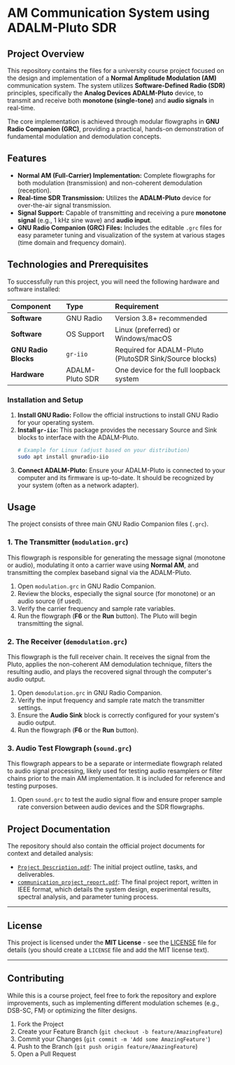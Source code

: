 # AM Communication System using ADALM-Pluto SDR

## Project Overview

This repository contains the files for a university course project focused on the design and implementation of a **Normal Amplitude Modulation (AM)** communication system. The system utilizes **Software-Defined Radio (SDR)** principles, specifically the **Analog Devices ADALM-Pluto** device, to transmit and receive both **monotone (single-tone)** and **audio signals** in real-time.

The core implementation is achieved through modular flowgraphs in **GNU Radio Companion (GRC)**, providing a practical, hands-on demonstration of fundamental modulation and demodulation concepts.

## Features

* **Normal AM (Full-Carrier) Implementation:** Complete flowgraphs for both modulation (transmission) and non-coherent demodulation (reception).
* **Real-time SDR Transmission:** Utilizes the **ADALM-Pluto** device for over-the-air signal transmission.
* **Signal Support:** Capable of transmitting and receiving a pure **monotone signal** (e.g., 1 kHz sine wave) and **audio input**.
* **GNU Radio Companion (GRC) Files:** Includes the editable `.grc` files for easy parameter tuning and visualization of the system at various stages (time domain and frequency domain).

## Technologies and Prerequisites

To successfully run this project, you will need the following hardware and software installed:

| Component | Type | Requirement |
| :--- | :--- | :--- |
| **Software** | GNU Radio | Version 3.8+ recommended |
| **Software** | OS Support | Linux (preferred) or Windows/macOS |
| **GNU Radio Blocks** | `gr-iio` | Required for ADALM-Pluto (PlutoSDR Sink/Source blocks) |
| **Hardware** | ADALM-Pluto SDR | One device for the full loopback system |

### Installation and Setup

1.  **Install GNU Radio:** Follow the official instructions to install GNU Radio for your operating system.
2.  **Install `gr-iio`:** This package provides the necessary Source and Sink blocks to interface with the ADALM-Pluto.
    ```bash
    # Example for Linux (adjust based on your distribution)
    sudo apt install gnuradio-iio
    ```
3.  **Connect ADALM-Pluto:** Ensure your ADALM-Pluto is connected to your computer and its firmware is up-to-date. It should be recognized by your system (often as a network adapter).

## Usage

The project consists of three main GNU Radio Companion files (`.grc`).

### 1. The Transmitter (`modulation.grc`)

This flowgraph is responsible for generating the message signal (monotone or audio), modulating it onto a carrier wave using **Normal AM**, and transmitting the complex baseband signal via the ADALM-Pluto.

1.  Open `modulation.grc` in GNU Radio Companion.
2.  Review the blocks, especially the signal source (for monotone) or an audio source (if used).
3.  Verify the carrier frequency and sample rate variables.
4.  Run the flowgraph (**F6** or the **Run** button). The Pluto will begin transmitting the signal.

### 2. The Receiver (`demodulation.grc`)

This flowgraph is the full receiver chain. It receives the signal from the Pluto, applies the non-coherent AM demodulation technique, filters the resulting audio, and plays the recovered signal through the computer's audio output.

1.  Open `demodulation.grc` in GNU Radio Companion.
2.  Verify the input frequency and sample rate match the transmitter settings.
3.  Ensure the **Audio Sink** block is correctly configured for your system's audio output.
4.  Run the flowgraph (**F6** or the **Run** button).

### 3. Audio Test Flowgraph (`sound.grc`)

This flowgraph appears to be a separate or intermediate flowgraph related to audio signal processing, likely used for testing audio resamplers or filter chains prior to the main AM implementation. It is included for reference and testing purposes.

1.  Open `sound.grc` to test the audio signal flow and ensure proper sample rate conversion between audio devices and the SDR flowgraphs.

## Project Documentation

The repository should also contain the official project documents for context and detailed analysis:

* [`Project Description.pdf`](./Project%20Description.pdf): The initial project outline, tasks, and deliverables.
* [`communication_project_report.pdf`](./communication_project_report.pdf): The final project report, written in IEEE format, which details the system design, experimental results, spectral analysis, and parameter tuning process.

---

## License

This project is licensed under the **MIT License** - see the [LICENSE](LICENSE) file for details (you should create a `LICENSE` file and add the MIT license text).

---

## Contributing

While this is a course project, feel free to fork the repository and explore improvements, such as implementing different modulation schemes (e.g., DSB-SC, FM) or optimizing the filter designs.

1.  Fork the Project
2.  Create your Feature Branch (`git checkout -b feature/AmazingFeature`)
3.  Commit your Changes (`git commit -m 'Add some AmazingFeature'`)
4.  Push to the Branch (`git push origin feature/AmazingFeature`)
5.  Open a Pull Request
